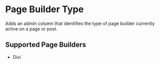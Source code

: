 # Page Builder Type

Adds an admin column that identifies the type of page builder currently active on a page or post.

## Supported Page Builders

+ Divi
